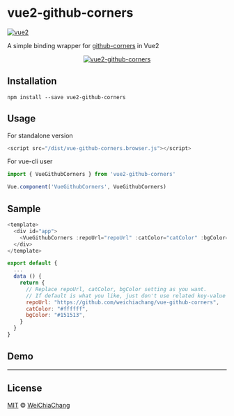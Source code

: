 # vue2-github-corners

[![vue2](https://img.shields.io/badge/vue-2.x-brightgreen.svg)](https://vuejs.org/)

A simple binding wrapper for [github-corners](https://github.com/tholman/github-corners) in Vue2

<p align="center">
  <a target="_blank" href="https://github.com/WeiChiaChang/vue-github-corners">
    <img alt="vue2-github-corners" src="https://i.imgur.com/yW06MbJ.gif">
  </a>
</p>

## Installation

```
npm install --save vue2-github-corners
```

## Usage

For standalone version

```javascript
<script src="/dist/vue-github-corners.browser.js"></script>
```

For vue-cli user

```javascript
import { VueGithubCorners } from 'vue2-github-corners'

Vue.component('VueGithubCorners', VueGithubCorners)

```

## Sample

```javascript
<template>
  <div id="app">
    <VueGithubCorners :repoUrl="repoUrl" :catColor="catColor" :bgColor="bgColor"></VueGithubCorners>
  </div>
</template>

export default {
  ...
  data () {
    return {
      // Replace repoUrl, catColor, bgColor setting as you want.
      // If default is what you like, just don't use related key-value pair and ignore it.
      repoUrl: "https://github.com/weichiachang/vue-github-corners",
      catColor: "#ffffff",
      bgColor: "#151513",
    }
  }
}
```

## Demo



---

## License

[MIT](http://opensource.org/licenses/MIT) © [WeiChiaChang](https://github.com/WeiChiaChang)
